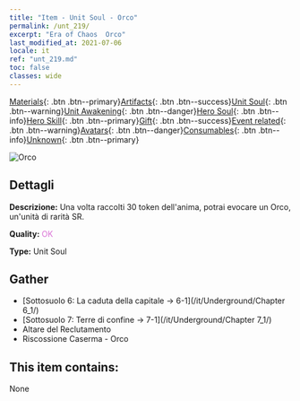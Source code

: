 ```yaml
---
title: "Item - Unit Soul - Orco"
permalink: /unt_219/
excerpt: "Era of Chaos  Orco"
last_modified_at: 2021-07-06
locale: it
ref: "unt_219.md"
toc: false
classes: wide
---
```

 [Materials](/ItemsIT/){: .btn .btn--primary}[Artifacts](/ItemsIT/Artifacts/){: .btn .btn--success}[Unit Soul](/ItemsIT/UnitSoul/){: .btn .btn--warning}[Unit Awakening](/ItemsIT/UnitAwakening/){: .btn .btn--danger}[Hero Soul](/ItemsIT/HeroSoul/){: .btn .btn--info}[Hero Skill](/ItemsIT/HeroSkill/){: .btn .btn--primary}[Gift](/ItemsIT/Gift/){: .btn .btn--success}[Event related](/ItemsIT/Events/){: .btn .btn--warning}[Avatars](/ItemsIT/Avatars/){: .btn .btn--danger}[Consumables](/ItemsIT/Consumables/){: .btn .btn--info}[Unknown](/ItemsIT/Unknown/){: .btn .btn--primary}

 ![Orco](/images/u/ti_shourentoufushou.jpg)

## Dettagli
 **Descrizione:** Una volta raccolti 30 token dell'anima, potrai evocare un Orco, un'unità di rarità SR.

 **Quality:** <span style="color: #DA70D6">OK</span>

 **Type:** Unit Soul

## Gather

*    [Sottosuolo 6: La caduta della capitale -> 6-1](/it/Underground/Chapter 6_1/) 
*    [Sottosuolo 7: Terre di confine -> 7-1](/it/Underground/Chapter 7_1/) 
*    Altare del Reclutamento 
*    Riscossione Caserma - Orco 

## This item contains:

  None

